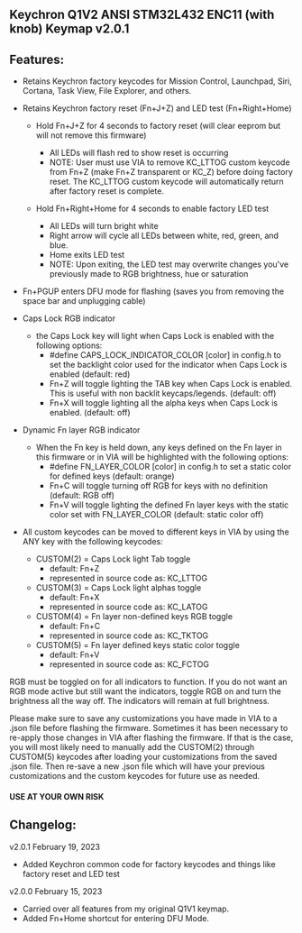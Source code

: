 ## Keychron Q1V2 ANSI STM32L432 ENC11 (with knob) Keymap v2.0.1

## Features:
- Retains Keychron factory keycodes for Mission Control, Launchpad, Siri, Cortana, Task View, File Explorer, and others. 

- Retains Keychron factory reset (Fn+J+Z) and LED test (Fn+Right+Home)
    - Hold Fn+J+Z for 4 seconds to factory reset (will clear eeprom but will not remove this firmware)
        - All LEDs will flash red to show reset is occurring
        - NOTE: User must use VIA to remove KC_LTTOG custom keycode from Fn+Z (make Fn+Z transparent or KC_Z) before doing factory reset. The KC_LTTOG custom keycode will automatically return after factory reset is complete.
        
    - Hold Fn+Right+Home for 4 seconds to enable factory LED test
        - All LEDs will turn bright white
        - Right arrow will cycle all LEDs between white, red, green, and blue.
        - Home exits LED test
        - NOTE: Upon exiting, the LED test may overwrite changes you've previously made to RGB brightness, hue or saturation

- Fn+PGUP enters DFU mode for flashing (saves you from removing the space bar and unplugging cable) 

- Caps Lock RGB indicator
    - the Caps Lock key will light when Caps Lock is enabled with the following options:
        - #define CAPS_LOCK_INDICATOR_COLOR [color] in config.h to set the backlight color used for the indicator when Caps Lock is enabled (default: red)
        - Fn+Z will toggle lighting the TAB key when Caps Lock is enabled. This is useful with non backlit keycaps/legends. (default: off)
        - Fn+X will toggle lighting all the alpha keys when Caps Lock is enabled. (default: off)

- Dynamic Fn layer RGB indicator
    - When the Fn key is held down, any keys defined on the Fn layer in this firmware or in VIA will be highlighted with the following options:
        - #define FN_LAYER_COLOR [color] in config.h to set a static color for defined keys (default: orange)
        - Fn+C will toggle turning off RGB for keys with no definition (default: RGB off)
        - Fn+V will toggle lighting the defined Fn layer keys with the static color set with FN_LAYER_COLOR (default: static color off)

- All custom keycodes can be moved to different keys in VIA by using the ANY key with the following keycodes:
    - CUSTOM(2) = Caps Lock light Tab toggle
        - default: Fn+Z
        - represented in source code as: KC_LTTOG
    - CUSTOM(3) = Caps Lock light alphas toggle
        - default: Fn+X
        - represented in source code as: KC_LATOG
    - CUSTOM(4) = Fn layer non-defined keys RGB toggle
        - default: Fn+C
        - represented in source code as: KC_TKTOG
    - CUSTOM(5) = Fn layer defined keys static color toggle
        - default: Fn+V
        - represented in source code as: KC_FCTOG

RGB must be toggled on for all indicators to function. If you do not want an RGB mode active but still want the indicators, toggle RGB on and turn the brightness all the way off. The indicators will remain at full brightness.

Please make sure to save any customizations you have made in VIA to a .json file before flashing the firmware. Sometimes it has been necessary to re-apply those changes in VIA after flashing the firmware. If that is the case, you will most likely need to manually add the CUSTOM(2) through CUSTOM(5) keycodes after loading your customizations from the saved .json file. Then re-save a new .json file which will have your previous customizations and the custom keycodes for future use as needed.
    
#### USE AT YOUR OWN RISK

## Changelog:

v2.0.1  February 19, 2023
- Added Keychron common code for factory keycodes and things like factory reset and LED test

v2.0.0  February 15, 2023 
- Carried over all features from my original Q1V1 keymap.
- Added Fn+Home shortcut for entering DFU Mode. 
